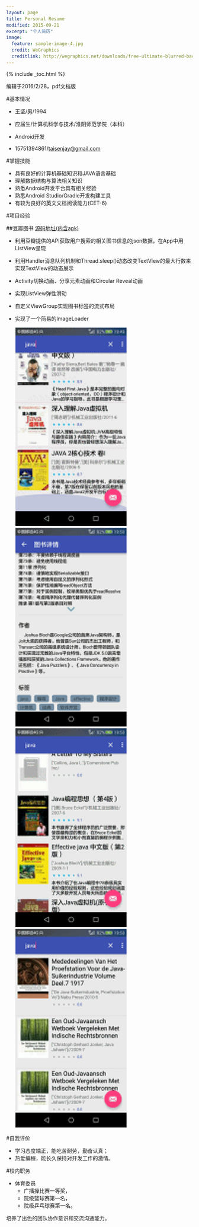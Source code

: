```yaml
---
layout: page
title: Personal Resume
modified: 2015-09-21
excerpt: "个人简历"
image:
  feature: sample-image-4.jpg
  credit: WeGraphics
  creditlink: http://wegraphics.net/downloads/free-ultimate-blurred-background-pack/
---
```


{% include _toc.html %}

编辑于2016/2/28，pdf文档版

#基本情况

- 王坚/男/1994

- 应届生/计算机科学与技术/淮阴师范学院（本科）

- Android开发

- 15751394861/taisenjay@gmail.com

#掌握技能

- 具有良好的计算机基础知识和JAVA语言基础
- 理解数据结构与算法相关知识
- 熟悉Android开发平台具有相关经验
- 熟悉Android Studio/Gradle开发构建工具
- 有较为良好的英文文档阅读能力(CET-6)

#项目经验
	
##豆瓣图书
[源码地址(内含apk)](http://taisenjay.com/files/DoubanBooks.zip)

- 利用豆瓣提供的API获取用户搜索的相关图书信息的json数据，在App中用ListView呈现
- 利用Handler消息队列机制和Thread.sleep()动态改变TextView的最大行数来实现TextView的动态展示
- Activity切换动画、分享元素动画和Circular Reveal动画
- 实现ListView弹性滑动
- 自定义ViewGroup实现图书标签的流式布局
- 实现了一个简易的ImageLoader

	<div class='row'>
        <img src="/images/dbb1.gif" width="300px" style='border: #f1f1f1 solid 1px'/>
		<img src="/images/dbb2.gif" width="300px" style='border: #f1f1f1 solid 1px'/>
    </div>

	<div class='row'>
        <img src="/images/dbb3.gif" width="300px" style='border: #f1f1f1 solid 1px'/>
		<img src="/images/dbb4.gif" width="300px" style='border: #f1f1f1 solid 1px'/>
    </div>

#自我评价

- 学习态度端正，能吃苦耐劳，勤奋认真；
- 热爱编程，能长久保持对开发工作的激情。

#校内职务
- 体育委员
	- 广播操比赛一等奖，
	- 院级篮球赛第一名，
	- 院级乒乓球赛第一名。

培养了出色的团队协作意识和交流沟通能力。

